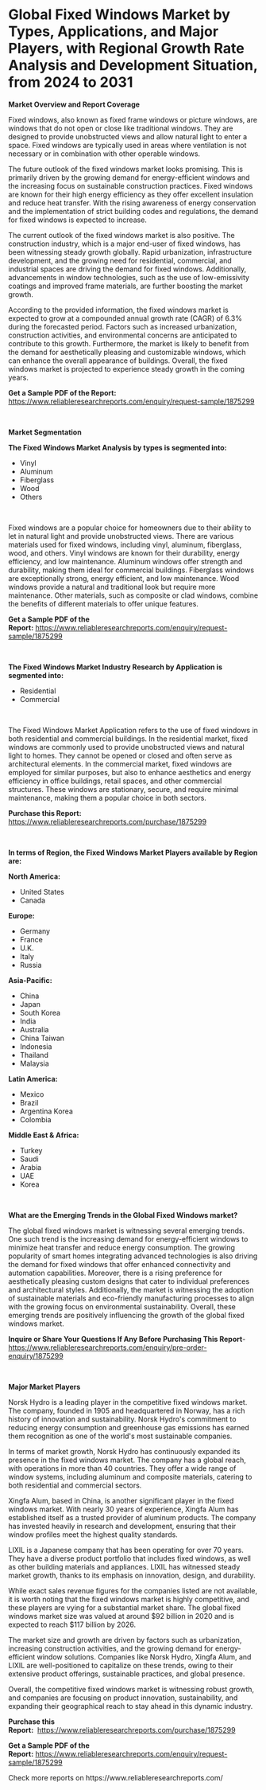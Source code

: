 <p><h1>Global Fixed Windows Market by Types, Applications, and Major Players, with Regional Growth Rate Analysis and Development Situation, from 2024 to 2031</h1></p><p><strong>Market Overview and Report Coverage</strong></p>
<p><p>Fixed windows, also known as fixed frame windows or picture windows, are windows that do not open or close like traditional windows. They are designed to provide unobstructed views and allow natural light to enter a space. Fixed windows are typically used in areas where ventilation is not necessary or in combination with other operable windows.</p><p>The future outlook of the fixed windows market looks promising. This is primarily driven by the growing demand for energy-efficient windows and the increasing focus on sustainable construction practices. Fixed windows are known for their high energy efficiency as they offer excellent insulation and reduce heat transfer. With the rising awareness of energy conservation and the implementation of strict building codes and regulations, the demand for fixed windows is expected to increase.</p><p>The current outlook of the fixed windows market is also positive. The construction industry, which is a major end-user of fixed windows, has been witnessing steady growth globally. Rapid urbanization, infrastructure development, and the growing need for residential, commercial, and industrial spaces are driving the demand for fixed windows. Additionally, advancements in window technologies, such as the use of low-emissivity coatings and improved frame materials, are further boosting the market growth.</p><p>According to the provided information, the fixed windows market is expected to grow at a compounded annual growth rate (CAGR) of 6.3% during the forecasted period. Factors such as increased urbanization, construction activities, and environmental concerns are anticipated to contribute to this growth. Furthermore, the market is likely to benefit from the demand for aesthetically pleasing and customizable windows, which can enhance the overall appearance of buildings. Overall, the fixed windows market is projected to experience steady growth in the coming years.</p></p>
<p><strong>Get a Sample PDF of the Report:</strong> <a href="https://www.reliableresearchreports.com/enquiry/request-sample/1875299">https://www.reliableresearchreports.com/enquiry/request-sample/1875299</a></p>
<p>&nbsp;</p>
<p><strong>Market Segmentation</strong></p>
<p><strong>The Fixed Windows Market Analysis by types is segmented into:</strong></p>
<p><ul><li>Vinyl</li><li>Aluminum</li><li>Fiberglass</li><li>Wood</li><li>Others</li></ul></p>
<p>&nbsp;</p>
<p><p>Fixed windows are a popular choice for homeowners due to their ability to let in natural light and provide unobstructed views. There are various materials used for fixed windows, including vinyl, aluminum, fiberglass, wood, and others. Vinyl windows are known for their durability, energy efficiency, and low maintenance. Aluminum windows offer strength and durability, making them ideal for commercial buildings. Fiberglass windows are exceptionally strong, energy efficient, and low maintenance. Wood windows provide a natural and traditional look but require more maintenance. Other materials, such as composite or clad windows, combine the benefits of different materials to offer unique features.</p></p>
<p><strong>Get a Sample PDF of the Report:</strong>&nbsp;<a href="https://www.reliableresearchreports.com/enquiry/request-sample/1875299">https://www.reliableresearchreports.com/enquiry/request-sample/1875299</a></p>
<p>&nbsp;</p>
<p><strong>The Fixed Windows Market Industry Research by Application is segmented into:</strong></p>
<p><ul><li>Residential</li><li>Commercial</li></ul></p>
<p>&nbsp;</p>
<p><p>The Fixed Windows Market Application refers to the use of fixed windows in both residential and commercial buildings. In the residential market, fixed windows are commonly used to provide unobstructed views and natural light to homes. They cannot be opened or closed and often serve as architectural elements. In the commercial market, fixed windows are employed for similar purposes, but also to enhance aesthetics and energy efficiency in office buildings, retail spaces, and other commercial structures. These windows are stationary, secure, and require minimal maintenance, making them a popular choice in both sectors.</p></p>
<p><strong>Purchase this Report:</strong>&nbsp; <a href="https://www.reliableresearchreports.com/purchase/1875299">https://www.reliableresearchreports.com/purchase/1875299</a></p>
<p>&nbsp;</p>
<p><strong>In terms of Region, the Fixed Windows Market Players available by Region are:</strong></p>
<p>
    <p> <strong> North America: </strong>
        <ul>
            <li>United States</li>
            <li>Canada</li>
        </ul>
        </p> 
    <p> <strong> Europe: </strong>
        <ul>
            <li>Germany</li>
            <li>France</li>
            <li>U.K.</li>
            <li>Italy</li>
            <li>Russia</li>
        </ul>
        </p> 
    <p> <strong> Asia-Pacific: </strong>
        <ul>
            <li>China</li>
            <li>Japan</li>
            <li>South Korea</li>
            <li>India</li>
            <li>Australia</li>
            <li>China Taiwan</li>
            <li>Indonesia</li>
            <li>Thailand</li>
            <li>Malaysia</li>
        </ul>
        </p> 
    <p> <strong> Latin America: </strong>
        <ul>
            <li>Mexico</li>
            <li>Brazil</li>
            <li>Argentina Korea</li>
            <li>Colombia</li>
        </ul>
        </p> 
    <p> <strong> Middle East & Africa: </strong>
        <ul>
            <li>Turkey</li>
            <li>Saudi</li>
            <li>Arabia</li>
            <li>UAE</li>
            <li>Korea</li>
        </ul>
    </p>
    </p>
<p>&nbsp;</p>
<p><strong>What are the Emerging Trends in the Global Fixed Windows market?</strong></p>
<p><p>The global fixed windows market is witnessing several emerging trends. One such trend is the increasing demand for energy-efficient windows to minimize heat transfer and reduce energy consumption. The growing popularity of smart homes integrating advanced technologies is also driving the demand for fixed windows that offer enhanced connectivity and automation capabilities. Moreover, there is a rising preference for aesthetically pleasing custom designs that cater to individual preferences and architectural styles. Additionally, the market is witnessing the adoption of sustainable materials and eco-friendly manufacturing processes to align with the growing focus on environmental sustainability. Overall, these emerging trends are positively influencing the growth of the global fixed windows market.</p></p>
<p><strong>Inquire or Share Your Questions If Any Before Purchasing This Report</strong>- <a href="https://www.reliableresearchreports.com/enquiry/pre-order-enquiry/1875299">https://www.reliableresearchreports.com/enquiry/pre-order-enquiry/1875299</a></p>
<p>&nbsp;</p>
<p><strong>Major Market Players</strong></p>
<p><p>Norsk Hydro is a leading player in the competitive fixed windows market. The company, founded in 1905 and headquartered in Norway, has a rich history of innovation and sustainability. Norsk Hydro's commitment to reducing energy consumption and greenhouse gas emissions has earned them recognition as one of the world's most sustainable companies.</p><p>In terms of market growth, Norsk Hydro has continuously expanded its presence in the fixed windows market. The company has a global reach, with operations in more than 40 countries. They offer a wide range of window systems, including aluminum and composite materials, catering to both residential and commercial sectors.</p><p>Xingfa Alum, based in China, is another significant player in the fixed windows market. With nearly 30 years of experience, Xingfa Alum has established itself as a trusted provider of aluminum products. The company has invested heavily in research and development, ensuring that their window profiles meet the highest quality standards.</p><p>LIXIL is a Japanese company that has been operating for over 70 years. They have a diverse product portfolio that includes fixed windows, as well as other building materials and appliances. LIXIL has witnessed steady market growth, thanks to its emphasis on innovation, design, and durability.</p><p>While exact sales revenue figures for the companies listed are not available, it is worth noting that the fixed windows market is highly competitive, and these players are vying for a substantial market share. The global fixed windows market size was valued at around $92 billion in 2020 and is expected to reach $117 billion by 2026.</p><p>The market size and growth are driven by factors such as urbanization, increasing construction activities, and the growing demand for energy-efficient window solutions. Companies like Norsk Hydro, Xingfa Alum, and LIXIL are well-positioned to capitalize on these trends, owing to their extensive product offerings, sustainable practices, and global presence.</p><p>Overall, the competitive fixed windows market is witnessing robust growth, and companies are focusing on product innovation, sustainability, and expanding their geographical reach to stay ahead in this dynamic industry.</p></p>
<p><strong>Purchase this Report:</strong>&nbsp;&nbsp;<a href="https://www.reliableresearchreports.com/purchase/1875299">https://www.reliableresearchreports.com/purchase/1875299</a></p>
<p></p>
<p><strong>Get a Sample PDF of the Report:</strong>&nbsp;<a href="https://www.reliableresearchreports.com/enquiry/request-sample/1875299">https://www.reliableresearchreports.com/enquiry/request-sample/1875299</a></p>
<p>Check more reports on https://www.reliableresearchreports.com/</p>